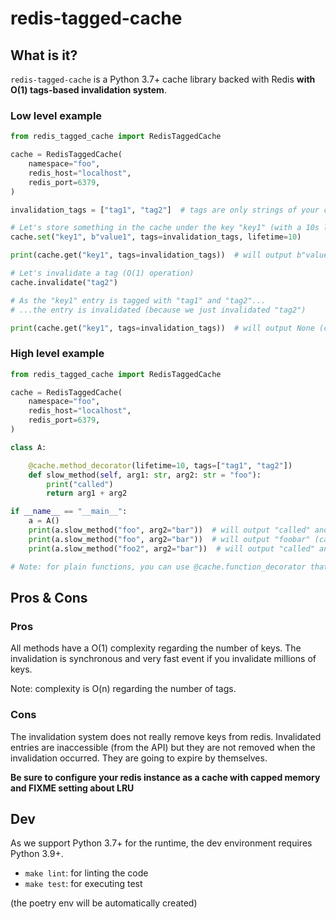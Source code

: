 # redis-tagged-cache

## What is it?

`redis-tagged-cache` is a Python 3.7+ cache library backed with Redis **with O(1) tags-based invalidation system**.

### Low level example

```python
from redis_tagged_cache import RedisTaggedCache

cache = RedisTaggedCache(
    namespace="foo",
    redis_host="localhost",
    redis_port=6379,
)

invalidation_tags = ["tag1", "tag2"]  # tags are only strings of your choice

# Let's store something in the cache under the key "key1" (with a 10s lifetime)
cache.set("key1", b"value1", tags=invalidation_tags, lifetime=10)

print(cache.get("key1", tags=invalidation_tags))  # will output b"value1" (cache hit!)

# Let's invalidate a tag (O(1) operation)
cache.invalidate("tag2")

# As the "key1" entry is tagged with "tag1" and "tag2"...
# ...the entry is invalidated (because we just invalidated "tag2")

print(cache.get("key1", tags=invalidation_tags))  # will output None (cache miss!)
```

### High level example

```python
from redis_tagged_cache import RedisTaggedCache

cache = RedisTaggedCache(
    namespace="foo",
    redis_host="localhost",
    redis_port=6379,
)

class A:

    @cache.method_decorator(lifetime=10, tags=["tag1", "tag2"])
    def slow_method(self, arg1: str, arg2: str = "foo"):
        print("called")
        return arg1 + arg2

if __name__ == "__main__":
    a = A()
    print(a.slow_method("foo", arg2="bar"))  # will output "called" and "foobar" (cache miss)
    print(a.slow_method("foo", arg2="bar"))  # will output "foobar" (cache hit)
    print(a.slow_method("foo2", arg2="bar"))  # will output "called" and "foo2bar" (cache miss)

# Note: for plain functions, you can use @cache.function_decorator that works the same way
```

## Pros & Cons

### Pros

All methods have a O(1) complexity regarding the number of keys. The invalidation is synchronous and very fast event if you invalidate millions of keys.

Note: complexity is O(n) regarding the number of tags.

### Cons

The invalidation system does not really remove keys from redis. Invalidated entries are inaccessible (from the API) but they are not removed when the invalidation occurred. They are going to expire by themselves.

**Be sure to configure your redis instance as a cache with capped memory and FIXME setting about LRU**

## Dev

As we support Python 3.7+ for the runtime, the dev environment requires Python 3.9+.

- `make lint`: for linting the code
- `make test`: for executing test

(the poetry env will be automatically created)
